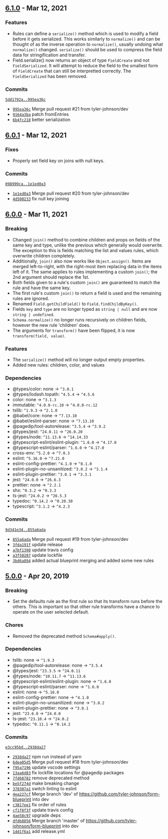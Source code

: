 ## [6.1.0](https://github.com/tyler-johnson/form-blueprint/tree/release/4/) - Mar 12, 2021

### Features
- Rules can define a `serialize()` method which is used to modify a field before it gets serialized. This works similarly to `normalize()` and can be thought of as the inverse operation to `normalize()`, usually undoing what `normalize()` changed.  `serialize()` should be used to compress the field data for stringification and transfer.
- Field.serialize() now returns an object of type `FieldCreate` and not `FieldSerialized`. It will attempt to reduce the field to the smallest form of `FieldCreate` that can still be interpretted correctly. The `FieldSerialized` has been removed.

### Commits
[`5dd1792a..995ea36c`](https://github.com/tyler-johnson/form-blueprint/compare/5dd1792a305461734bd5694f1ff599ffcab187db..995ea36c080af44a8ec537ca620d2840a448ac09)
- [`995ea36c`](https://github.com/tyler-johnson/form-blueprint/commit/995ea36c080af44a8ec537ca620d2840a448ac09) Merge pull request #21 from tyler-johnson/dev
- [`9164a3ba`](https://github.com/tyler-johnson/form-blueprint/commit/9164a3ba8eabf8d5eb72d70015d8cc88a6ecd3b6) patch fromEntries
- [`6b4fc218`](https://github.com/tyler-johnson/form-blueprint/commit/6b4fc21876195bebb54a949acf3bbde9976deed5) better serialization


## [6.0.1](https://github.com/tyler-johnson/form-blueprint/tree/release/3/) - Mar 12, 2021

### Fixes
- Properly set field key on joins with null keys.

### Commits
[`098999ca..1e1ed0a3`](https://github.com/tyler-johnson/form-blueprint/compare/098999ca5df8fbfbdfeebf0cb43d723c7ba566c2..1e1ed0a3cb52078072fe06452cf78a0c5006e240)
- [`1e1ed0a3`](https://github.com/tyler-johnson/form-blueprint/commit/1e1ed0a3cb52078072fe06452cf78a0c5006e240) Merge pull request #20 from tyler-johnson/dev
- [`4d500233`](https://github.com/tyler-johnson/form-blueprint/commit/4d50023302457286a3cf767e1c2233cae5650014) fix null key joining


## [6.0.0](https://github.com/tyler-johnson/form-blueprint/tree/release/2/) - Mar 11, 2021

### Breaking
- Changed `join()` method to combine children and props on fields of the same key and type, unlike the previous which generally would overwrite. The exception to this is fields matching the list and values rules, which overwrite children completely.
- Additionally, `join()` also now works like `Object.assign()`. Items are merged left-to-right, with the right-most item replacing data in the items left of it. The same applies to rules implementing a custom `join()`; the 2nd argument should replace the 1st.
- Both fields given to a rule's custom `join()` are guaranteed to match the rule and have the same key.
- The first rule's custom `join()` to return a field is used and the remaining rules are ignored.
- Renamed `Field.getChildField()` to `Field.findChildByKey()`.
- Fields `key` and `type` are no longer typed as `string | null` and are now `string | undefined`.
- `Schema.normalize()` no longer runs recursively on children fields, however the new rule 'children' does.
- The arguments for `transform()` have been flipped, it is now `transform(field, value)`.

### Features
- The `serialize()` method will no longer output empty properties.
- Added new rules: children, color, and values

### Dependencies
- @types/color: none → `^3.0.1`
- @types/lodash.topath: `^4.5.4` → `^4.5.6`
- color: none → `^3.1.3`
- immutable: `^4.0.0-rc.10` → `^4.0.0-rc.12`
- tslib: `^1.9.3` → `^2.1.0`
- @babel/core: none → `^7.13.10`
- @babel/eslint-parser: none → `^7.13.10`
- @pagedip/tool-autorelease: `^3.5.4` → `^3.9.2`
- @types/jest: `^24.0.11` → `^26.0.20`
- @types/node: `^11.13.6` → `^14.14.33`
- @typescript-eslint/eslint-plugin: `^1.6.0` → `^4.17.0`
- @typescript-eslint/parser: `^1.6.0` → `^4.17.0`
- cross-env: `^5.2.0` → `^7.0.3`
- eslint: `^5.16.0` → `^7.21.0`
- eslint-config-prettier: `^4.1.0` → `^8.1.0`
- eslint-plugin-no-unsanitized: `^3.0.2` → `^3.1.4`
- eslint-plugin-prettier: `^3.0.1` → `^3.3.1`
- jest: `^24.0.0` → `^26.6.3`
- prettier: none → `^2.2.1`
- shx: `^0.3.2` → `^0.3.3`
- ts-jest: `^24.0.2` → `^26.5.3`
- typedoc: `^0.14.2` → `^0.20.30`
- typescript: `^3.1.2` → `^4.2.3`

### Commits
[`9d341e34..855a6ada`](https://github.com/tyler-johnson/form-blueprint/compare/9d341e3496a417c79241d7b34e86d08efb6c02c9..855a6ada9d93f4d43fa2384f48210a9a9a0b7657)
- [`855a6ada`](https://github.com/tyler-johnson/form-blueprint/commit/855a6ada9d93f4d43fa2384f48210a9a9a0b7657) Merge pull request #19 from tyler-johnson/dev
- [`3fda191f`](https://github.com/tyler-johnson/form-blueprint/commit/3fda191fc59eeb6fc9a72f59aea63e8e55bf51a1) update release
- [`a7bf1398`](https://github.com/tyler-johnson/form-blueprint/commit/a7bf1398ffa91bc0db31c231a271942d107566d5) update travis config
- [`a3f50207`](https://github.com/tyler-johnson/form-blueprint/commit/a3f5020717afd2cf07b4cc31356ab7d1a0b695b4) update lockfile
- [`3bd6a894`](https://github.com/tyler-johnson/form-blueprint/commit/3bd6a894eeb81c1ed32bb3e179b4e76dd9265225) added actual blueprint merging and added some new rules


## [5.0.0](https://github.com/tyler-johnson/form-blueprint/tree/release/1/) - Apr 20, 2019

### Breaking
- Set the defaults rule as the first rule so that its transform runs before the others. This is important so that other rule transforms have a chance to operate on the user selected default.

### Chores
- Removed the deprecated method `Schema#apply()`.

### Dependencies
- tslib: none → `^1.9.3`
- @pagedip/tool-autorelease: none → `^3.5.4`
- @types/jest: `^23.3.5` → `^24.0.11`
- @types/node: `^10.11.7` → `^11.13.6`
- @typescript-eslint/eslint-plugin: none → `^1.6.0`
- @typescript-eslint/parser: none → `^1.6.0`
- eslint: none → `^5.16.0`
- eslint-config-prettier: none → `^4.1.0`
- eslint-plugin-no-unsanitized: none → `^3.0.2`
- eslint-plugin-prettier: none → `^3.0.1`
- jest: `^23.6.0` → `^24.0.0`
- ts-jest: `^23.10.4` → `^24.0.2`
- typedoc: `^0.11.1` → `^0.14.2`

### Commits
[`e3cc95bd..2938da27`](https://github.com/tyler-johnson/form-blueprint/compare/e3cc95bd75630615cc8bb1e6b30a7c71e424c5f9..2938da270cdfab1f9ae6eb32423c3d22b2438850)
- [`2938da27`](https://github.com/tyler-johnson/form-blueprint/commit/2938da270cdfab1f9ae6eb32423c3d22b2438850) npm run instead of yarn
- [`6dea05d5`](https://github.com/tyler-johnson/form-blueprint/commit/6dea05d59cf0550cec448eea6209370375955457) Merge pull request #18 from tyler-johnson/dev
- [`f95a7196`](https://github.com/tyler-johnson/form-blueprint/commit/f95a71968d2854ccb591029de378a19b26768563) update vscode settings
- [`13aa6d83`](https://github.com/tyler-johnson/form-blueprint/commit/13aa6d83116727e27060d348c3114eb66ec071ea) fix lockfile locations for @pagedip packages
- [`7fd68782`](https://github.com/tyler-johnson/form-blueprint/commit/7fd6878229beb7775107bb42ab62e3c5bc98b680) remove deprecated method
- [`be5f274d`](https://github.com/tyler-johnson/form-blueprint/commit/be5f274d73e80802274b331333a5006383c24521) make breaking change
- [`378307a1`](https://github.com/tyler-johnson/form-blueprint/commit/378307a186e5e7c070c30d447c08384e471f724f) switch linting to eslint
- [`4ea227cf`](https://github.com/tyler-johnson/form-blueprint/commit/4ea227cf9edf14dd75b5dec84643431b35d82120) Merge branch 'dev' of https://github.com/tyler-johnson/form-blueprint into dev
- [`c3817ee1`](https://github.com/tyler-johnson/form-blueprint/commit/c3817ee1e9dfc078008e403d27321ba0d01643d4) fix order of rules
- [`cf1f8f3f`](https://github.com/tyler-johnson/form-blueprint/commit/cf1f8f3f51bfa51b8693f833d788df2cc3576f19) update travis config
- [`4ae58c97`](https://github.com/tyler-johnson/form-blueprint/commit/4ae58c979ed22b7044edad455d47da6580a2345c) upgrade deps
- [`dfdb8856`](https://github.com/tyler-johnson/form-blueprint/commit/dfdb88560caa1f28f5b39683bc0f8130ddb36630) Merge branch 'master' of https://github.com/tyler-johnson/form-blueprint into dev
- [`14d1f6a1`](https://github.com/tyler-johnson/form-blueprint/commit/14d1f6a112d2a1c4e92e6c4e9983bb7b258fc818) add release.yml


